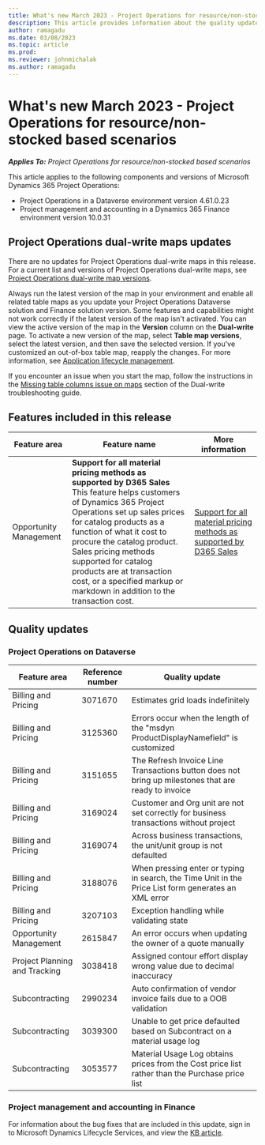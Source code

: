 ```yaml
---
title: What's new March 2023 - Project Operations for resource/non-stocked based scenarios
description: This article provides information about the quality updates that are available in the March 2023 release of Microsoft Dynamics 365 Project Operations for resource/non-stocked based scenarios.
author: ramagadu
ms.date: 03/08/2023
ms.topic: article
ms.prod:
ms.reviewer: johnmichalak 
ms.author: ramagadu
---
```


# What's new March 2023 - Project Operations for resource/non-stocked based scenarios

_**Applies To:** Project Operations for resource/non-stocked based scenarios_

This article applies to the following components and versions of Microsoft Dynamics 365 Project Operations:

- Project Operations in a Dataverse environment version 4.61.0.23
- Project management and accounting in a Dynamics 365 Finance environment version 10.0.31

## Project Operations dual-write maps updates

There are no updates for Project Operations dual-write maps in this release. For a current list and versions of Project Operations dual-write maps, see [Project Operations dual-write map versions](../environment/resource-dual-write-maps.md).

Always run the latest version of the map in your environment and enable all related table maps as you update your Project Operations Dataverse solution and Finance solution version. Some features and capabilities might not work correctly if the latest version of the map isn't activated. You can view the active version of the map in the **Version** column on the **Dual-write** page. To activate a new version of the map, select **Table map versions**, select the latest version, and then save the selected version. If you've customized an out-of-box table map, reapply the changes. For more information, see [Application lifecycle management](/dynamics365/fin-ops-core/dev-itpro/data-entities/dual-write/app-lifecycle-management).

If you encounter an issue when you start the map, follow the instructions in the [Missing table columns issue on maps](/dynamics365/fin-ops-core/dev-itpro/data-entities/dual-write/dual-write-troubleshooting-finops-upgrades#missing-table-columns-issue-on-maps) section of the Dual-write troubleshooting guide.

## Features included in this release

| Feature area | Feature name | More information |
| --- | --- | --- |
| Opportunity Management | **Support for all material pricing methods as supported by D365 Sales**<br>This feature helps customers of Dynamics 365 Project Operations set up sales prices for catalog products as a function of what it cost to procure the catalog product. Sales pricing methods supported for catalog products are at transaction cost, or a specified markup or markdown in addition to the transaction cost.| [Support for all material pricing methods as supported by D365 Sales](/dynamics365/project-operations/pricing-costing/set-up-cost-sales-rates-materials) |


## Quality updates

### Project Operations on Dataverse

| Feature area | Reference number | Quality update |
| --- | --- | --- |
|Billing and Pricing|3071670|Estimates grid loads indefinitely|
|Billing and Pricing|3125360|Errors occur when the length of the "msdyn ProductDisplayNamefield" is customized|
|Billing and Pricing|3151655|The Refresh Invoice Line Transactions button does not bring up milestones that are ready to invoice|
|Billing and Pricing|3169024|Customer and Org unit are not set correctly for business transactions without project|
|Billing and Pricing|3169074|Across business transactions, the unit/unit group is not defaulted|
|Billing and Pricing|3188076|When pressing enter or typing in search, the Time Unit in the Price List form generates an XML error|
|Billing and Pricing|3207103|Exception handling while validating state|
|Opportunity Management|2615847|An error occurs when updating the owner of a quote manually|
|Project Planning and Tracking|3038418|Assigned contour effort display wrong value due to decimal inaccuracy|
|Subcontracting|2990234|Auto confirmation of vendor invoice fails due to a OOB validation|
|Subcontracting|3039300|Unable to get price defaulted based on Subcontract on a material usage log|
|Subcontracting|3053577|Material Usage Log obtains prices from the Cost price list rather than the Purchase price list|

### Project management and accounting in Finance

For information about the bug fixes that are included in this update, sign in to Microsoft Dynamics Lifecycle Services, and view the [KB article](https://fix.lcs.dynamics.com/Issue/Details?bugId=758525).
